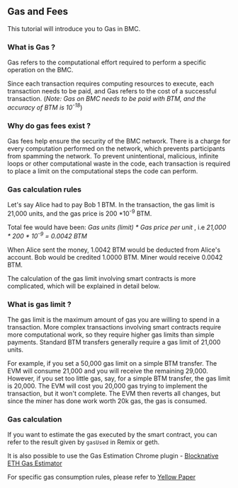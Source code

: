 ## Gas and Fees

This tutorial will introduce you to Gas in BMC.

### What is Gas ?

Gas refers to the computational effort required to perform a specific operation on the BMC.

Since each transaction requires computing resources to execute, each transaction needs to be paid, and Gas refers to the cost of a successful transaction. (*Note: Gas on BMC needs to be paid with BTM, and the accuracy of BTM is 10<sup>-18</sup>*)

### Why do gas fees exist ?

Gas fees help ensure the security of the BMC network. There is a charge for every computation performed on the network, which prevents participants from spamming the network. To prevent unintentional, malicious, infinite loops or other computational waste in the code, each transaction is required to place a limit on the computational steps the code can perform.

### Gas calculation rules

Let's say Alice had to pay Bob 1 BTM. In the transaction, the gas limit is 21,000 units, and the gas price is 200 *10<sup>-9</sup> BTM.

Total fee would have been: _Gas units (limit) * Gas price per unit_ , i.e  _21,000 * 200 * 10<sup>-9</sup> = 0.0042 BTM_

When Alice sent the money, 1.0042 BTM would be deducted from Alice's account. Bob would be credited 1.0000 BTM. Miner would receive 0.0042 BTM.

The calculation of the gas limit involving smart contracts is more complicated, which will be explained in detail below.

### What is gas limit ?

The gas limit is the maximum amount of gas you are willing to spend in a transaction. More complex transactions involving smart contracts require more computational work, so they require higher gas limits than simple payments. Standard BTM transfers generally require a gas limit of 21,000 units.

For example, if you set a 50,000 gas limit on a simple BTM transfer. The EVM will consume 21,000 and you will receive the remaining 29,000. However, if you set too little gas, say, for a simple BTM transfer, the gas limit is 20,000. The EVM will cost you 20,000 gas trying to implement the transaction, but it won't complete. The EVM then reverts all changes, but since the miner has done work worth 20k gas, the gas is consumed.

### Gas calculation

If you want to estimate the gas executed by the smart contract, you can refer to the result given by `gasUsed` in Remix or geth.

It is also possible to use the Gas Estimation Chrome plugin -  [Blocknative ETH Gas Estimator](https://chrome.google.com/webstore/detail/blocknative-eth-gas-estim/ablbagjepecncofimgjmdpnhnfjiecfm) 

For specific gas consumption rules, please refer to [Yellow Paper](http://gavwood.com/Paper.pdf)

